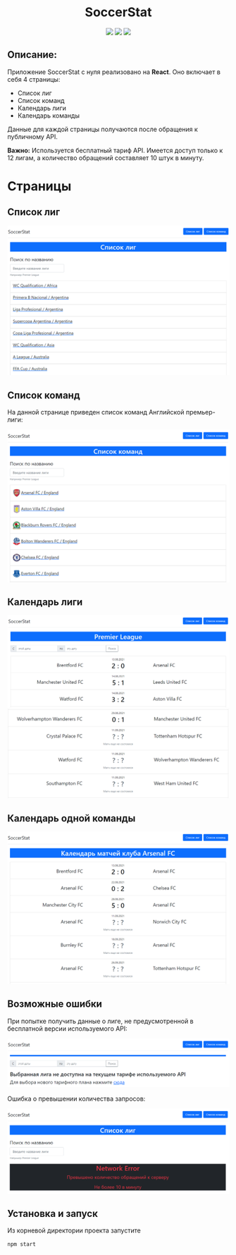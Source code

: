 <h1 align="center">SoccerStat</h1>

<p align="center">
<img src="https://img.shields.io/badge/react-17.0.2-blue">
<img src="https://img.shields.io/badge/made%20by-EmonamontE-green">
<a href="https://codeclimate.com/github/EmonamontE/SoccerStat/maintainability"><img src="https://api.codeclimate.com/v1/badges/699b23798865795cbafc/maintainability" /></a>
</p>

## Описание:

Приложение SoccerStat с нуля реализовано на **React**. Оно включает в себя 4 страницы:

- Список лиг
- Список команд
- Календарь лиги
- Календарь команды

Данные для каждой страницы получаются после обращения к публичному API.

**Важно:** Используется бесплатный тариф API. Имеется доступ только к 12 лигам, а количество обращений составляет 10 штук в минуту.

# Страницы

## Список лиг

![picture](https://github.com/EmonamontE/SoccerStat/blob/main/readme_assets/ListOfLeagues.PNG)

## Список команд

На данной странице приведен список команд Английской премьер-лиги:

![picture](https://github.com/EmonamontE/SoccerStat/blob/main/readme_assets/ListOfTeams.PNG)

## Календарь лиги

![picture](https://github.com/EmonamontE/SoccerStat/blob/main/readme_assets/LeagueCalendar_1.PNG)
![picture](https://github.com/EmonamontE/SoccerStat/blob/main/readme_assets/LeagueCalendar_2.PNG)

## Календарь одной команды

![picture](https://github.com/EmonamontE/SoccerStat/blob/main/readme_assets/TeamCalendar.PNG)

## Возможные ошибки

При попытке получить данные о лиге, не предусмотренной в бесплатной версии используемого API:

![picture](https://github.com/EmonamontE/SoccerStat/blob/main/readme_assets/LeaguesError.PNG)

Ошибка о превышении количества запросов:

![picture](https://github.com/EmonamontE/SoccerStat/blob/main/readme_assets/RequestError.PNG)

## Установка и запуск

Из корневой директории проекта запустите
```
npm start
```

